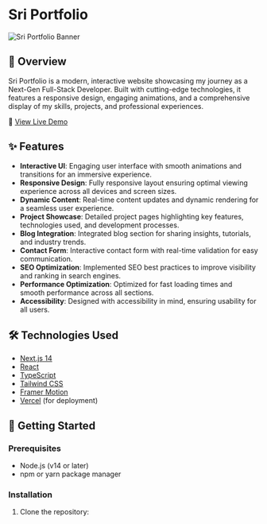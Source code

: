 # Sri Portfolio

![Sri Portfolio Banner](https://hebbkx1anhila5yf.public.blob.vercel-storage.com/image-2tTVWUcBZQq89YFoHPXHdprJnp2dxu.png)

## 🌟 Overview

Sri Portfolio is a modern, interactive website showcasing my journey as a Next-Gen Full-Stack Developer. Built with cutting-edge technologies, it features a responsive design, engaging animations, and a comprehensive display of my skills, projects, and professional experiences.

🔗 [View Live Demo](https://your-custom-domain.com)

## ✨ Features

- **Interactive UI**: Engaging user interface with smooth animations and transitions for an immersive experience.
- **Responsive Design**: Fully responsive layout ensuring optimal viewing experience across all devices and screen sizes.
- **Dynamic Content**: Real-time content updates and dynamic rendering for a seamless user experience.
- **Project Showcase**: Detailed project pages highlighting key features, technologies used, and development processes.
- **Blog Integration**: Integrated blog section for sharing insights, tutorials, and industry trends.
- **Contact Form**: Interactive contact form with real-time validation for easy communication.
- **SEO Optimization**: Implemented SEO best practices to improve visibility and ranking in search engines.
- **Performance Optimization**: Optimized for fast loading times and smooth performance across all sections.
- **Accessibility**: Designed with accessibility in mind, ensuring usability for all users.

## 🛠️ Technologies Used

- [Next.js 14](https://nextjs.org/)
- [React](https://reactjs.org/)
- [TypeScript](https://www.typescriptlang.org/)
- [Tailwind CSS](https://tailwindcss.com/)
- [Framer Motion](https://www.framer.com/motion/)
- [Vercel](https://vercel.com/) (for deployment)

## 🚀 Getting Started

### Prerequisites

- Node.js (v14 or later)
- npm or yarn package manager

### Installation

1. Clone the repository:

